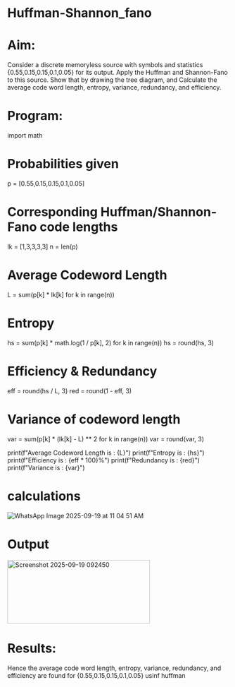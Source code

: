 # Huffman-Shannon_fano
# Aim:
Consider a discrete memoryless source with symbols and statistics {0.55,0.15,0.15,0.1,0.05} for its output. 
Apply the Huffman and Shannon-Fano to this source. 
Show that by drawing the tree diagram, and 
Calculate the average code word length, entropy, variance, redundancy, and efficiency.
# Program:
import math

# Probabilities given
p = [0.55,0.15,0.15,0.1,0.05]

# Corresponding Huffman/Shannon-Fano code lengths
lk = [1,3,3,3,3]
n = len(p)

# Average Codeword Length
L = sum(p[k] * lk[k] for k in range(n))

# Entropy
hs = sum(p[k] * math.log(1 / p[k], 2) for k in range(n))
hs = round(hs, 3)

# Efficiency & Redundancy
eff = round(hs / L, 3)
red = round(1 - eff, 3)

# Variance of codeword length
var = sum(p[k] * (lk[k] - L) ** 2 for k in range(n))
var = round(var, 3)

print(f"Average Codeword Length is : {L}")
print(f"Entropy is : {hs}")
print(f"Efficiency is : {eff * 100}%")
print(f"Redundancy is : {red}")
print(f"Variance is : {var}")

# calculations
![WhatsApp Image 2025-09-19 at 11 04 51 AM](https://github.com/user-attachments/assets/3bc87b50-5c88-45fb-a50e-95b0ecdefaa3)


# Output
<img width="324" height="144" alt="Screenshot 2025-09-19 092450" src="https://github.com/user-attachments/assets/df27fe19-79fc-403d-80af-5c222a08ef04" />


# Results:
Hence the average code word length, entropy, variance, redundancy, and efficiency are found for  {0.55,0.15,0.15,0.1,0.05} usinf huffman
 

